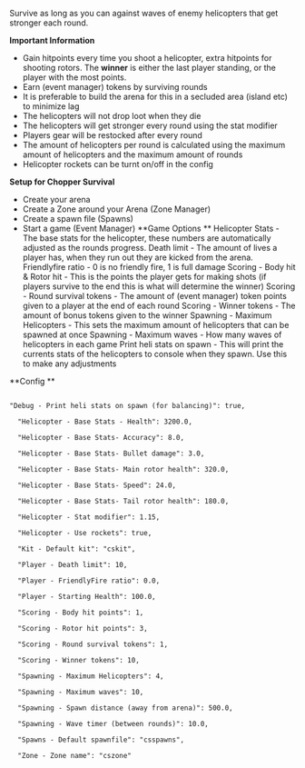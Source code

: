 Survive as long as you can against waves of enemy helicopters that get stronger each round.

**Important Information**


* Gain hitpoints every time you shoot a helicopter, extra hitpoints for shooting rotors. The **winner** is either the last player standing, or the player with the most points.
* Earn (event manager) tokens by surviving rounds
* It is preferable to build the arena for this in a secluded area (island etc) to minimize lag
* The helicopters will not drop loot when they die
* The helicopters will get stronger every round using the stat modifier
* Players gear will be restocked after every round
* The amount of helicopters per round is calculated using the maximum amount of helicopters and the maximum amount of rounds
* Helicopter rockets can be turnt on/off in the config



**Setup for Chopper Survival**

* Create your arena
* Create a Zone around your Arena (Zone Manager)
* Create a spawn file (Spawns)
* Start a game (Event Manager)
**Game Options
**
Helicopter Stats - The base stats for the helicopter, these numbers are automatically adjusted as the rounds progress.
Death limit - The amount of lives a player has, when they run out they are kicked from the arena.
Friendlyfire ratio - 0 is no friendly fire, 1 is full damage
Scoring - Body hit & Rotor hit - This is the points the player gets for making shots (if players survive to the end this is what will determine the winner)
Scoring - Round survival tokens - The amount of (event manager) token points given to a player at the end of each round
Scoring - Winner tokens - The amount of bonus tokens given to the winner
Spawning - Maximum Helicopters - This sets the maximum amount of helicopters that can be spawned at once
Spawning - Maximum waves - How many waves of helicopters in each game
Print heli stats on spawn - This will print the currents stats of the helicopters to console when they spawn. Use this to make any adjustments

**Config
**

````

"Debug - Print heli stats on spawn (for balancing)": true,

  "Helicopter - Base Stats - Health": 3200.0,

  "Helicopter - Base Stats- Accuracy": 8.0,

  "Helicopter - Base Stats- Bullet damage": 3.0,

  "Helicopter - Base Stats- Main rotor health": 320.0,

  "Helicopter - Base Stats- Speed": 24.0,

  "Helicopter - Base Stats- Tail rotor health": 180.0,

  "Helicopter - Stat modifier": 1.15,

  "Helicopter - Use rockets": true,

  "Kit - Default kit": "cskit",

  "Player - Death limit": 10,

  "Player - FriendlyFire ratio": 0.0,

  "Player - Starting Health": 100.0,

  "Scoring - Body hit points": 1,

  "Scoring - Rotor hit points": 3,

  "Scoring - Round survival tokens": 1,

  "Scoring - Winner tokens": 10,

  "Spawning - Maximum Helicopters": 4,

  "Spawning - Maximum waves": 10,

  "Spawning - Spawn distance (away from arena)": 500.0,

  "Spawning - Wave timer (between rounds)": 10.0,

  "Spawns - Default spawnfile": "csspawns",

  "Zone - Zone name": "cszone"

 
````